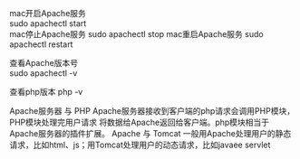 mac开启Apache服务  
    sudo apachectl start  
mac停止Apache服务
    sudo apachectl stop
mac重启Apache服务
    sudo apachectl restart

查看Apache版本号  
    sudo apachectl -v

查看php版本
    php -v


Apache服务器 与 PHP
    Apache服务器接收到客户端的php请求会调用PHP模块，PHP模块处理完用户请求 将数据给Apache返回给客户端。php模块相当于Apache服务器的插件扩展。
Apache 与 Tomcat
    一般用Apache处理用户的静态请求，比如html、js；用Tomcat处理用户的动态请求，比如javaee servlet